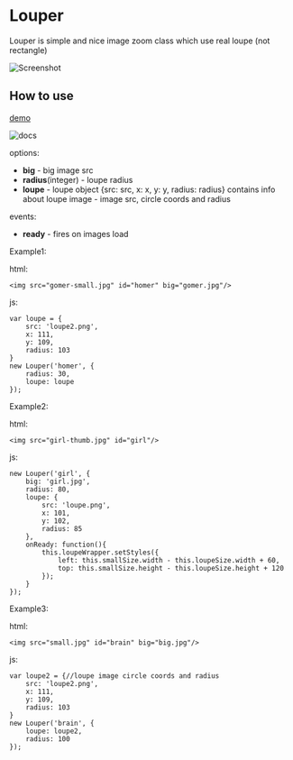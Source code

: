 Louper
======
Louper is simple and nice image zoom class which use real loupe (not rectangle)

![Screenshot](http://mifjs.net/assets/images/louper.jpg)

How to use
----------

[demo](http://mifjs.net/misc/louper/Demo/)

![docs](http://mifjs.net/misc/louper/Demo/loupe.jpg)

options:

* **big** - big image src
* **radius**(integer) - loupe radius
* **loupe** - loupe object {src: src, x: x, y: y, radius: radius} contains info about loupe image - image src, circle coords and radius

events:

* **ready** - fires on images load


Example1:

html:

	<img src="gomer-small.jpg" id="homer" big="gomer.jpg"/>
	
js:

	var loupe = {
		src: 'loupe2.png',
		x: 111,
		y: 109,
		radius: 103
	}
	new Louper('homer', {
		radius: 30,
		loupe: loupe
	});

Example2:

html:

	<img src="girl-thumb.jpg" id="girl"/>

js:

	new Louper('girl', {
		big: 'girl.jpg',
		radius: 80,
		loupe: {
			src: 'loupe.png',
			x: 101,
			y: 102,
			radius: 85
		},
		onReady: function(){
			this.loupeWrapper.setStyles({
				left: this.smallSize.width - this.loupeSize.width + 60,
				top: this.smallSize.height - this.loupeSize.height + 120
			});
		}
	});
	
Example3:
	
html:

	<img src="small.jpg" id="brain" big="big.jpg"/>
	
js:

	var loupe2 = {//loupe image circle coords and radius
		src: 'loupe2.png',
		x: 111,
		y: 109,
		radius: 103
	}
	new Louper('brain', {
		loupe: loupe2,
		radius: 100
	});